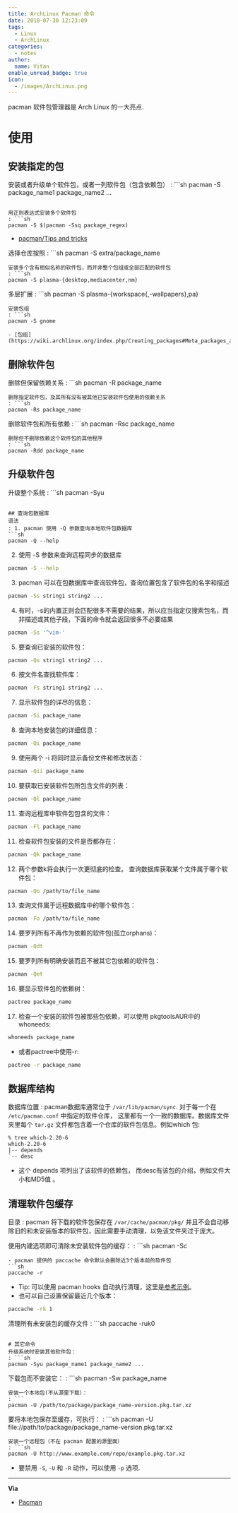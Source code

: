 ```yaml
---
title: ArchLinux Pacman 命令
date: 2018-07-30 12:23:09
tags:
  - Linux
  - ArchLinux
categories:
  - notes
author:
  name: Vitan
enable_unread_badge: true
icon:
  - /images/ArchLinux.png
---
```

pacman 软件包管理器是 Arch Linux 的一大亮点.
# 使用
## 安装指定的包
安装或者升级单个软件包，或者一列软件包（包含依赖包）
: ```sh
pacman -S package_name1 package_name2 ...
  ```

用正则表达式安装多个软件包
: ```sh
pacman -S $(pacman -Ssq package_regex)
  ```
  - [pacman/Tips and tricks](https://wiki.archlinux.org/index.php/Pacman/Tips_and_tricks)

选择仓库按照
: ```sh
pacman -S extra/package_name
  ```
安装多个含有相似名称的软件包，而并非整个包组或全部匹配的软件包
: ```sh
pacman -S plasma-{desktop,mediacenter,nm}
  ```
多层扩展
: ```sh
  pacman -S plasma-{workspace{,-wallpapers},pa}
  ```
安装包组
: ```sh
  pacman -S gnome
  ```
    - [包组](https://wiki.archlinux.org/index.php/Creating_packages#Meta_packages_and_groups)

## 删除软件包
删除但保留依赖关系
: ```sh
    pacman -R package_name
  ```
删除指定软件包，及其所有没有被其他已安装软件包使用的依赖关系
: ```sh
  pacman -Rs package_name
  ```
删除软件包和所有依赖
: ```sh
  pacman -Rsc package_name
  ```
删除但不删除依赖这个软件包的其他程序
: ```sh
  pacman -Rdd package_name
  ```
## 升级软件包
升级整个系统
: ```sh
  pacman -Syu
  ```

## 查询包数据库
语法
: 1. pacman 使用 -Q 参数查询本地软件包数据库
  ```sh
  pacman -Q --help
  ```
  2. 使用 -S 参数来查询远程同步的数据库
  ```sh
  pacman -S --help
  ```
  3. pacman 可以在包数据库中查询软件包，查询位置包含了软件包的名字和描述
  ```sh
  pacman -Ss string1 string2 ...
  ```
  4. 有时，-s的内置正则会匹配很多不需要的结果，所以应当指定仅搜索包名，而非描述或其他子段，下面的命令就会返回很多不必要结果
  ```sh
  pacman -Ss '^vim-'
  ```
  5. 要查询已安装的软件包：
  ```sh
  pacman -Qs string1 string2 ...
  ```
  6. 按文件名查找软件库：
  ```sh
  pacman -Fs string1 string2 ...
  ```
  7. 显示软件包的详尽的信息：
  ```sh
  pacman -Si package_name
  ```
  8. 查询本地安装包的详细信息：
  ```sh
  pacman -Qi package_name
  ```
  9. 使用两个 -i 将同时显示备份文件和修改状态：
  ```sh
  pacman -Qii package_name
  ```
  10. 要获取已安装软件包所包含文件的列表：
  ```sh
  pacman -Ql package_name
  ```
  11. 查询远程库中软件包包含的文件：
  ```sh
  pacman -Fl package_name
  ```
  11. 检查软件包安装的文件是否都存在：
  ```sh
  pacman -Qk package_name
  ```
  12. 两个参数k将会执行一次更彻底的检查。 查询数据库获取某个文件属于哪个软件包：
  ```sh
  pacman -Qo /path/to/file_name
  ```
  13. 查询文件属于远程数据库中的哪个软件包：
  ```sh
  pacman -Fo /path/to/file_name
  ```
  14. 要罗列所有不再作为依赖的软件包(孤立orphans)：
  ```sh
  pacman -Qdt
  ```
  15. 要罗列所有明确安装而且不被其它包依赖的软件包：
  ```sh
  pacman -Qet
  ```
  16. 要显示软件包的依赖树：
  ```sh
  pactree package_name
  ```
  17. 检查一个安装的软件包被那些包依赖，可以使用 pkgtoolsAUR中的whoneeds:
  ```sh
  whoneeds package_name
  ```
  - 或者pactree中使用-r:
  ```sh
  pactree -r package_name
  ```

## 数据库结构
数据库位置
: pacman数据库通常位于 `/var/lib/pacman/sync`. 对于每一个在 `/etc/pacman.conf` 中指定的软件仓库， 这里都有一个一致的数据库。数据库文件夹里每个 `tar.gz` 文件都包含着一个仓库的软件包信息。例如which 包:
  ```
  % tree which-2.20-6
  which-2.20-6
  |-- depends
  `-- desc
  ```
  - 这个 depends 项列出了该软件的依赖包， 而desc有该包的介绍，例如文件大小和MD5值 。

## 清理软件包缓存
目录
: pacman 将下载的软件包保存在 `/var/cache/pacman/pkg/` 并且不会自动移除旧的和未安装版本的软件包，因此需要手动清理，以免该文件夹过于庞大。

使用内建选项即可清除未安装软件包的缓存：
: ```sh
pacman -Sc
  ```
  - pacman 提供的 paccache 命令默认会删除近3个版本前的软件包
  ```sh
  paccache -r
  ```
  - Tip: 可以使用 pacman hooks 自动执行清理，这里是[参考示例](https://bbs.archlinux.org/viewtopic.php?pid=1694743#p1694743)。
  - 也可以自己设置保留最近几个版本：
  ```sh
  paccache -rk 1
  ```
清理所有未安装包的缓存文件
: ```sh
paccache -ruk0
  ```

# 其它命令
升级系统时安装其他软件包：
: ```sh
pacman -Syu package_name1 package_name2 ...
  ```
下载包而不安装它：
: ```sh
pacman -Sw package_name
  ```
安装一个本地包(不从源里下载）：
: ```
pacman -U /path/to/package/package_name-version.pkg.tar.xz
  ```
要将本地包保存至缓存，可执行：
: ```sh
pacman -U file://path/to/package/package_name-version.pkg.tar.xz
  ```
安装一个远程包（不在 pacman 配置的源里面）
: ```sh
pacman -U http://www.example.com/repo/example.pkg.tar.xz
  ```
  - 要禁用 `-S`, `-U` 和 `-R` 动作，可以使用 `-p` 选项.

---
**Via**
- [Pacman](https://wiki.archlinux.org/index.php/Pacman_(%E7%AE%80%E4%BD%93%E4%B8%AD%E6%96%87))
